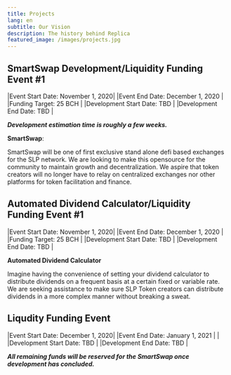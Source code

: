 ```yaml
---
title: Projects
lang: en
subtitle: Our Vision
description: The history behind Replica
featured_image: /images/projects.jpg
---
```


## SmartSwap Development/Liquidity Funding Event #1

|Event Start Date: November 1, 2020|
|Event End Date: December 1, 2020  |
|Funding Target: 25 BCH            | 
|Development Start Date: TBD       |
|Development End Date: TBD         |

***Development estimation time is roughly a few weeks.*** 

**SmartSwap**: 

SmartSwap will be one of first exclusive stand alone defi based exchanges for the SLP network. We are looking to make this opensource for the community to maintain growth and decentralization. We aspire that token creators will no longer have to relay on centralized exchanges nor other platforms for token facilitation and finance. 


## Automated Dividend Calculator/Liquidity Funding Event #1

|Event Start Date: November 1, 2020|
|Event End Date: December 1, 2020  |
|Funding Target: 25 BCH            | 
|Development Start Date: TBD       |
|Development End Date: TBD         |

**Automated Dividend Calculator**

Imagine having the convenience of setting your dividend calculator to distribute dividends on a frequent basis at a certain fixed or variable rate. We are seeking assistance to make sure SLP Token creators can distribute dividends in a more complex manner without breaking a sweat. 

## Liqudity Funding Event

|Event Start Date: December 1, 2020|
|Event End Date: January 1, 2021   |          | 
|Development Start Date: TBD       |
|Development End Date: TBD         |

***All remaining funds will be reserved for the SmartSwap once development has concluded.*** 

